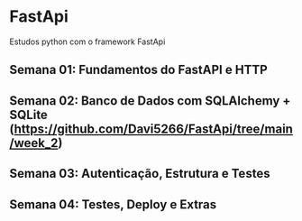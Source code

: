 # FastApi
Estudos python com o framework FastApi

## Semana 01: Fundamentos do FastAPI e HTTP

## Semana 02: Banco de Dados com SQLAlchemy + SQLite (https://github.com/Davi5266/FastApi/tree/main/week_2)

## Semana 03:  Autenticação, Estrutura e Testes

## Semana 04: Testes, Deploy e Extras 